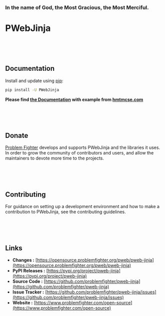 ### In the name of God, the Most Gracious, the Most Merciful.

# PWebJinja



<br/><br/><br/>
## Documentation
Install and update using [pip](https://pip.pypa.io/en/stable/getting-started/):
```bash
pip install -U PWebJinja
```

**Please find [the Documentation]() with example from [hmtmcse.com]()**


<br/><br/><br/>
## Donate
[Problem Fighter](https://www.problemfighter.com/) develops and supports PWebJinja and the libraries it uses. In order to grow
the community of contributors and users, and allow the maintainers to devote more time to the projects.


<br/><br/><br/>
## Contributing
For guidance on setting up a development environment and how to make a contribution to PWebJinja, see the contributing guidelines.


<br/><br/><br/>
## Links
* **Changes :** [https://opensource.problemfighter.org/pweb/pweb-jinja](https://opensource.problemfighter.org/pweb/pweb-jinja)
* **PyPI Releases :** [https://pypi.org/project/pweb-jinja](https://pypi.org/project/pweb-jinja)
* **Source Code :** [https://github.com/problemfighter/pweb-jinja](https://github.com/problemfighter/pweb-jinja)
* **Issue Tracker :** [https://github.com/problemfighter/pweb-jinja/issues](https://github.com/problemfighter/pweb-jinja/issues)
* **Website :** [https://www.problemfighter.com/open-source](https://www.problemfighter.com/open-source)

